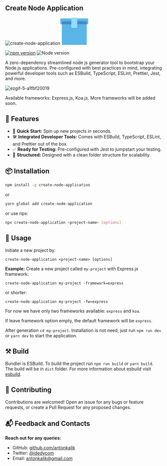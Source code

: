 ## Create Node Application

![create-node-application](https://github.com/antonkalik/create-node-application/assets/8144055/61bda9b1-576c-4dcf-b428-e2a10b3bf147)<svg width="90" height="87" viewBox="0 0 90 87" fill="none" xmlns="http://www.w3.org/2000/svg">
<path d="M4.69922 21.2012H84.5969V84.6493C84.5969 85.9471 83.5448 86.9992 82.2469 86.9992H7.04915C5.75132 86.9992 4.69922 85.9471 4.69922 84.6493V21.2012Z" fill="#59B6E6"/>
<path d="M0 4.75227C0 3.45444 1.0521 2.40234 2.34993 2.40234H86.9474C88.2453 2.40234 89.2974 3.45444 89.2974 4.75227V18.8519C89.2974 20.1497 88.2453 21.2018 86.9474 21.2018H2.34993C1.0521 21.2018 0 20.1497 0 18.8519V4.75227Z" fill="#59B6E6"/>
<path d="M4.69922 14.1527C4.69922 12.8548 5.75132 11.8027 7.04915 11.8027H82.2469C83.5448 11.8027 84.5969 12.8548 84.5969 14.1527V21.2025H4.69922V14.1527Z" fill="#3E8AC5"/>
<path d="M35.248 2.40267C35.248 1.10484 36.3001 0.0527344 37.598 0.0527344H51.6976C52.9954 0.0527344 54.0475 1.10483 54.0475 2.40266V30.6018C54.0475 31.8997 52.9954 32.9518 51.6976 32.9518H37.598C36.3001 32.9518 35.248 31.8997 35.248 30.6018V2.40267Z" fill="#95DBFF"/>
</svg>

[![npm version](https://badge.fury.io/js/create-node-application.svg)](https://badge.fury.io/js/create-node-application)
![Node version](https://img.shields.io/badge/node-18.17.1-green)

A zero-dependency streamlined node js generator tool to bootstrap your Node.js applications. Pre-configured with best practices in mind, integrating powerful developer tools such as ESBuild, TypeScript, ESLint, Prettier, Jest, and more.

![ezgif-5-a1fbf20019](https://github.com/antonkalik/create-node-application/assets/8144055/0048c580-97f5-4a14-aedb-fbd316b40071)

Available frameworks: Express.js, Koa.js. More frameworks will be added soon.
## 🌟 Features

- 🚀 **Quick Start:** Spin up new projects in seconds.
- 🛠️ **Integrated Developer Tools:** Comes with ESBuild, TypeScript, ESLint, and Prettier out of the box.
- ✅ **Ready for Testing:** Pre-configured with Jest to jumpstart your testing.
- 📂 **Structured:** Designed with a clean folder structure for scalability.


## 📦 Installation

```bash
npm install -g create-node-application
```

or

```bash
yarn global add create-node-application
```

or use npx:

```bash
npx create-node-application <project-name> [options]
```

## 🚀 Usage

Initiate a new project by:

```angular2html
create-node-application <project-name> [options]
```

**Example:** Create a new project called `my-project` with Express.js framework:

```angular2html
create-node-application my-project -framework=express
```

or shorter:

```angular2html
create-node-application my-project -fw=express
```

For now we have only two frameworks available: `express` and `koa`.

If leave framework option empty, the default framework will be `express`. 

After generation `cd my-project`. Installation is not need, just run `npm run dev` or `yarn dev` to start the application.

## ⚒️ Build

Bundler is ESBuild. To build the project run `npm run build` or `yarn build`. The build will be in `dist` folder. For more information about esbuild visit [esbuild](https://esbuild.github.io/).

## 🤝 Contributing

Contributions are welcomed! Open an issue for any bugs or feature requests, or create a Pull Request for any proposed changes.

## 📬 Feedback and Contacts

**Reach out for any queries:**

- GitHub: [github.com/antonkalik](https://github.com/antonkalik)
- Twitter: [@idedycom](https://twitter.com/idedycom)
- Email: [antonkalik@gmail.com](mailto:antonkalik@gmail.com)
